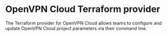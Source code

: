 # OpenVPN Cloud Terraform provider

The Terraform provider for OpenVPN Cloud allows teams to configure and update OpenVPN Cloud project parameters via their command line.
